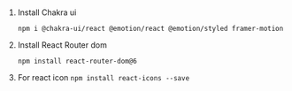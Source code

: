 
### 
1. Install Chakra ui 

      `npm i @chakra-ui/react @emotion/react @emotion/styled framer-motion`

2. Install React Router dom

      ` npm install react-router-dom@6 `

3. For react icon
      ` npm install react-icons --save `




